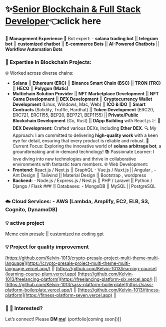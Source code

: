 # ✨[Senior Blockchain & Full Stack Developer](https://t.me/blockchainDeveloper_Ben)👈click here
💼 **Management Experience**
🚀 Bot expert:  - **solana trading bot**   ||  **telegram bot**  ||  **customized chatbot** || **E-commerce Bots**  ||  **AI-Powered Chatbots**  || **Workflow Automation Bots**  
### 🔗 Expertise in Blockchain Projects:  
🌐 Worked across diverse chains:  
-  **Solana**  || **Ethereum (ERC)**  || **Binance Smart Chain (BSC)**  || **TRON (TRC)**  || **HECO**  || **Polygon (Matic)**
- **Multichain Solution Provider** || **NFT Marketplace Development**  || **NFT Game Development**  || **DEX Development** ||  **Cryptocurrency Wallet Development** (Linux, Windows, Mac, Web)  || **ICO & IDO** || **Smart Contracts** (Solidity, Truffle, Hardhat)  || **Token Development** (ERC20, ERC721, ERC1155, BEP20, BEP721, BEP1155)   || **Private/Public Blockchain Development** (Go, Rust) || **DApp Building** with React.js
💹 **💎 DEX Development:**
 Crafted various DEXs, including **Ether DEX**.
🔍 My Approach:  I am committed to delivering **high-quality work** with a keen eye for detail, ensuring that every product is reliable and robust.
🌈 Current Focus:  Exploring the innovative world of **solana arbitrage bot**, a groundbreaking and in-demand technology!
📚 Passionate Learner:  I love diving into new technologies and thrive in collaborative environments with fantastic team members. 
🌐 Web Development:
- **Frontend:**    React.js / Next.js || GraphQL    - Vue.js / Nuxt.js    ||  Angular ,  - Ant Design || Tailwind ||  Material Design || Bootstrap  , wordpress 
- **Backend:**   - Node.js / Express.js / Nest.js   || PHP / Laravel   || Python / Django / Flask   ### 🗄️ Databases:  - MongoDB  || MySQL  || PostgreSQL  
### ☁️ Cloud Services: - AWS (Lambda, Amplify, EC2, ELB, S3, Cognito, DynamoDB)  
### 💡 active project
[Meme coin presale](https://app.tmonk.net)  || [customized no coding gpt](https://ollabot.com)  
### 💡 Project for quality improvement 
[https://github.com/Kelvin-1013/crypto-presale-project-multi-theme-multi-language](https://crypto-presale-project-multi-theme-multi-language.vercel.app/) || [https://github.com/Kelvin-1013/learning-course](learning-course-plum.vercel.app)
[https://github.com/Kelvin-1013/freelancing-platform](https://freelancing-platform-six.vercel.app/) || [https://github.com/Kelvin-1013/sass-platform-boilerplate](https://sass-platform-boilerplate.vercel.app/) ||
[https://github.com/Kelvin-1013/fitness-platform](https://fitness-platform-seven.vercel.app) || []()
### 📩 🌟 Interested?  
Let’s connect! Please **DM [me](https://t.me/blockchainDeveloper_Ben)**! 
(portfolio[coming soon])[]
